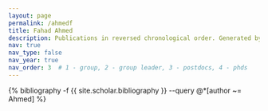 ```yaml
---
layout: page
permalink: /ahmedf
title: Fahad Ahmed
description: Publications in reversed chronological order. Generated by jekyll-scholar.
nav: true
nav_type: false
nav_year: true
nav_order: 3  # 1 - group, 2 - group leader, 3 - postdocs, 4 - phds
---
```


<!-- _pages/ahmedf.md -->
<div class="publications">

{% bibliography -f {{ site.scholar.bibliography }} --query @*[author ~= Ahmed] %}

</div>
